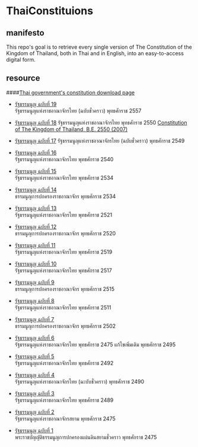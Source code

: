 # ThaiConstituions
## manifesto
This repo's goal is to retrieve every single version of The Constitution of the Kingdom of Thailand, both in Thai and in English, into an easy-to-access digital form. 

## resource
####[Thai government's constitution download page](http://library2.parliament.go.th/giventake/thaicons.html)

* [รัฐธรรมนูญ ฉบับที่ 19](http://library2.parliament.go.th/giventake/content_thcons/19cons2557.pdf)  
รัฐธรรมนูญแห่งราชอาณาจักรไทย (ฉบับชั่วคราว) พุทธศักราช 2557

* [รัฐธรรมนูญ ฉบับที่ 18](http://library2.parliament.go.th/giventake/content_thcons/18cons2550t.pdf)
รัฐธรรมนูญแห่งราชอาณาจักรไทย พุทธศักราช 2550
[Constitution of The Kingdom of Thailand, B.E. 2550 (2007)](http://library2.parliament.go.th/giventake/content_thcons/18cons2550e.pdf)

* [รัฐธรรมนูญ ฉบับที่ 17](http://library2.parliament.go.th/giventake/content_thcons/17cons2549.pdf)
รัฐธรรมนูญแห่งราชอาณาจักรไทย (ฉบับชั่วคราว) พุทธศักราช 2549

* [รัฐธรรมนูญ ฉบับที่ 16](http://library2.parliament.go.th/giventake/content_thcons/16cons2540.pdf)  
รัฐธรรมนูญแห่งราชอาณาจักรไทย พุทธศักราช 2540

* [รัฐธรรมนูญ ฉบับที่ 15](http://library2.parliament.go.th/giventake/content_thcons/15cons2534.pdf)  
รัฐธรรมนูญแห่งราชอาณาจักรไทย พุทธศักราช 2534

* [รัฐธรรมนูญ ฉบับที่ 14](http://library2.parliament.go.th/giventake/content_thcons/14cons2534.pdf)  
ธรรมนูญการปกครองราชอาณาจักร พุทธศักราช 2534

* [รัฐธรรมนูญ ฉบับที่ 13](http://library2.parliament.go.th/giventake/content_thcons/13cons2521.pdf)  
รัฐธรรมนูญแห่งราชอาณาจักรไทย พุทธศักราช 2521

* [รัฐธรรมนูญ ฉบับที่ 12](http://library2.parliament.go.th/giventake/content_thcons/12cons2520.pdf)  
ธรรมนูญการปกครองราชอาณาจักร พุทธศักราช 2520

* [รัฐธรรมนูญ ฉบับที่ 11](http://library2.parliament.go.th/giventake/content_thcons/11cons2519.pdf)  
รัฐธรรมนูญแห่งราชอาณาจักรไทย พุทธศักราช 2519

* [รัฐธรรมนูญ ฉบับที่ 10](http://library2.parliament.go.th/giventake/content_thcons/10cons2517.pdf)  
รัฐธรรมนูญแห่งราชอาณาจักรไทย พุทธศักราช 2517

* [รัฐธรรมนูญ ฉบับที่ 9](http://library2.parliament.go.th/giventake/content_thcons/9cons2515.pdf)  
ธรรมนูญการปกครองราชอาณาจักร พุทธศักราช 2515

* [รัฐธรรมนูญ ฉบับที่ 8](http://library2.parliament.go.th/giventake/content_thcons/8cons2511.pdf)  
รัฐธรรมนูญแห่งราชอาณาจักรไทย พุทธศักราช 2511

* [รัฐธรรมนูญ ฉบับที่ 7](http://library2.parliament.go.th/giventake/content_thcons/7cons2502.pdf)  
ธรรมนูญการปกครองราชอาณาจักร พุทธศักราช 2502

* [รัฐธรรมนูญ ฉบับที่ 6](http://library2.parliament.go.th/giventake/content_thcons/6cons2495.pdf)  
รัฐธรรมนูญแห่งราชอาณาจักรไทย พุทธศักราช 2475 แก้ไขเพิ่มเติม พุทธศักราช 2495

* [รัฐธรรมนูญ ฉบับที่ 5](http://library2.parliament.go.th/giventake/content_thcons/5cons2492.pdf)  
รัฐธรรมนูญแห่งราชอาณาจักรไทย พุทธศักราช 2492

* [รัฐธรรมนูญ ฉบับที่ 4](http://library2.parliament.go.th/giventake/content_thcons/4cons2490.pdf)  
รัฐธรรมนูญแห่งราชอาณาจักรไทย (ฉะบับชั่วคราว) พุทธศักราช 2490

* [รัฐธรรมนูญ ฉบับที่ 3](http://library2.parliament.go.th/giventake/content_thcons/3cons2489.pdf)  
รัฐธรรมนูญแห่งราชอาณาจักรไทย พุทธศักราช 2489  

* [รัฐธรรมนูญ ฉบับที่ 2](http://library2.parliament.go.th/giventake/content_thcons/2cons2475.pdf)  
รัฐธรรมนูญแห่งราชอาณาจักรสยาม พุทธศักราช 2475

* [รัฐธรรมนูญ ฉบับที่ 1](http://library2.parliament.go.th/giventake/content_thcons/1cons2475.pdf)  
พระราชบัญญัติธรรมนูญการปกครองแผ่นดินสยามชั่วคราว พุทธศักราช 2475